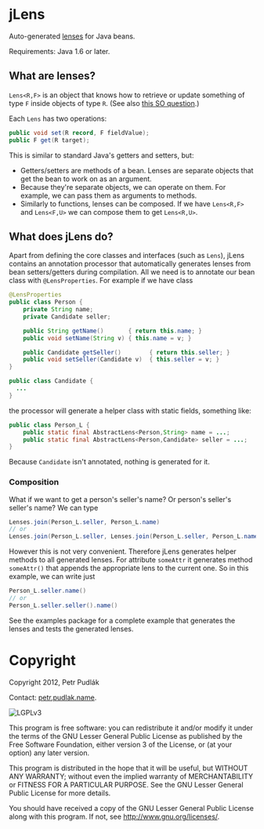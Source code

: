 # jLens

Auto-generated [lenses](http://stackoverflow.com/q/8307370/1333025) for Java beans.

Requirements: Java 1.6 or later.


## What are lenses?

`Lens<R,F>` is an object that knows how to retrieve or update something of type
`F` inside objects of type `R`.
(See also [this SO question](http://stackoverflow.com/q/8307370/1333025).)

Each `Lens` has two operations:

```java
public void set(R record, F fieldValue);
public F get(R target);
```

This is similar to standard Java's getters and setters, but:

- Getters/setters are methods of a bean. Lenses are separate objects that
  get the bean to work on as an argument.
- Because they're separate objects, we can operate on them. For example, we can
  pass them as arguments to methods.
- Similarly to functions, lenses can be composed. If we have `Lens<R,F>` and
  `Lens<F,U>` we can compose them to get `Lens<R,U>`.


## What does jLens do?

Apart from defining the core classes and interfaces (such as `Lens`), jLens
contains an annotation processor that automatically generates lenses from bean
setters/getters during compilation. All we need is to annotate our bean class
with `@LensProperties`. For example if we have class

```java
@LensProperties
public class Person {
    private String name;
    private Candidate seller;

    public String getName()       { return this.name; }
    public void setName(String v) { this.name = v; }

    public Candidate getSeller()        { return this.seller; }
    public void setSeller(Candidate v)  { this.seller = v; }
}

public class Candidate {
  ...
}
```

the processor will generate a helper class with static fields, something like:

```java
public class Person_L {
    public static final AbstractLens<Person,String> name = ...;
    public static final AbstractLens<Person,Candidate> seller = ...;
}
```

Because `Candidate` isn't annotated, nothing is generated for it.


### Composition ###

What if we want to get a person's seller's name? Or person's seller's seller's
name? We can type

```java
Lenses.join(Person_L.seller, Person_L.name)
// or
Lenses.join(Person_L.seller, Lenses.join(Person_L.seller, Person_L.name))
```

However this is not very convenient. Therefore jLens generates helper methods
to all generated lenses. For attribute `someAttr` it generates method
`someAttr()` that appends the appropriate lens to the current one. So in this
example, we can write just

```java
Person_L.seller.name()
// or
Person_L.seller.seller().name()
```

See the examples package for a complete example that generates the lenses and
tests the generated lenses.


# Copyright

Copyright 2012, Petr Pudlák

Contact: [petr.pudlak.name](http://petr.pudlak.name/).

![LGPLv3](https://www.gnu.org/graphics/lgplv3-88x31.png)

This program is free software: you can redistribute it and/or modify it under
the terms of the GNU Lesser General Public License as published by the Free
Software Foundation, either version 3 of the License, or (at your option) any
later version.

This program is distributed in the hope that it will be useful, but WITHOUT ANY
WARRANTY; without even the implied warranty of MERCHANTABILITY or FITNESS FOR A
PARTICULAR PURPOSE.  See the GNU Lesser General Public License for more
details.

You should have received a copy of the GNU Lesser General Public License along
with this program.  If not, see <http://www.gnu.org/licenses/>.
